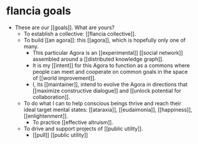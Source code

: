 # flancia goals

- These are our [[goals]]. What are yours?
  - To establish a collective: [[flancia collective]].
  - To build [[an agora]]: this [[agora]], which is hopefully only one of many.
      - This particular Agora is an [[experimental]] [[social network]] assembled around a [[distributed knowledge graph]].
      - It is my [[intent]] for this Agora to function as a commons where people can meet and cooperate on common goals in the space of [[world improvement]].
      - I, its [[maintainer]], intend to evolve the Agora in directions that [[maximize constructive dialogue]] and [[unlock potential for collaboration]].
  - To do what I can to help conscious beings thrive and reach their ideal target mental states: [[ataraxia]], [[eudaimonia]], [[happiness]], [[enlightenment]].
    - To practice [[effective altruism]].
  - To drive and support projects of [[public utility]].
    - [[pull]] [[public utility]]

